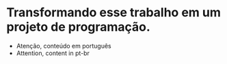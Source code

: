 # Transformando esse trabalho em um projeto de programação.
- Atenção, conteúdo em português
- Attention, content in pt-br
